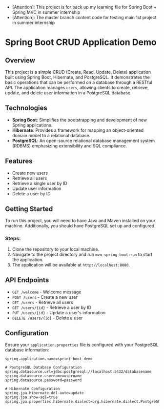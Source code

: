 - [Attention]: This project is for back up my learning file for Spring Boot + Spring MVC in summer internship
- [Attention]: The master branch content code for testing main 1st project in summer internship

# Spring Boot CRUD Application Demo

## Overview
This project is a simple CRUD (Create, Read, Update, Delete) application built using Spring Boot, Hibernate, and PostgreSQL. It demonstrates the basic operations that can be performed on a database through a RESTful API. The application manages `users`, allowing clients to create, retrieve, update, and delete user information in a PostgreSQL database.

## Technologies
- **Spring Boot**: Simplifies the bootstrapping and development of new Spring applications.
- **Hibernate**: Provides a framework for mapping an object-oriented domain model to a relational database.
- **PostgreSQL**: An open-source relational database management system (RDBMS) emphasizing extensibility and SQL compliance.

## Features
- Create new users
- Retrieve all users
- Retrieve a single user by ID
- Update user information
- Delete a user by ID

## Getting Started
To run this project, you will need to have Java and Maven installed on your machine. Additionally, you should have PostgreSQL set up and configured.

### Steps:
1. Clone the repository to your local machine.
2. Navigate to the project directory and run `mvn spring-boot:run` to start the application.
3. The application will be available at `http://localhost:8080`.

## API Endpoints
- `GET /welcome` - Welcome message
- `POST /users` - Create a new user
- `GET /users` - Retrieve all users
- `GET /users/{id}` - Retrieve a user by ID
- `PUT /users/{id}` - Update a user's information
- `DELETE /users/{id}` - Delete a user

## Configuration
Ensure your `application.properties` file is configured with your PostgreSQL database information:

```properties
spring.application.name=sprint-boot-demo

# PostgreSQL Database Configuration
spring.datasource.url=jdbc:postgresql://localhost:5432/databasename
spring.datasource.username=username
spring.datasource.password=password

# Hibernate Configuration
spring.jpa.hibernate.ddl-auto=update
spring.jpa.show-sql=true
spring.jpa.properties.hibernate.dialect=org.hibernate.dialect.PostgreSQLDialect
